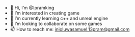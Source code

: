 - 👋 Hi, I’m @Ipramking
- 👀 I’m interested in creating game
- 🌱 I’m currently learning c++ and unreal engine 
- 💞️ I’m looking to collaborate on some games
- 📫 How to reach me: inioluwasamuel.13pram@gmail.com

<!---
Ipramking/Ipramking is a ✨ special ✨ repository because its `README.md` (this file) appears on your GitHub profile.
You can click the Preview link to take a look at your changes.
--->
